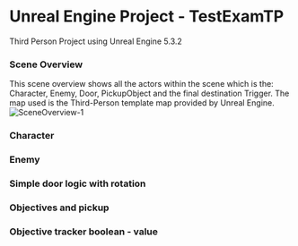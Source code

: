 # Unreal Engine Project - TestExamTP
 Third Person Project using Unreal Engine 5.3.2
 
 

### Scene Overview
This scene overview shows all the actors within the scene which is the: Character, Enemy, Door, PickupObject and the final destination Trigger.
The map used is the Third-Person template map provided by Unreal Engine.
![SceneOverview-1](https://github.com/Mashyyyy/Unreal-Engine-Project---TestExamTP/assets/76673249/e4bfcbc6-bcbe-4783-a5f9-ccebe4f718e2)
### Character

### Enemy

### Simple door logic with rotation

### Objectives and pickup

### Objective tracker boolean - value
